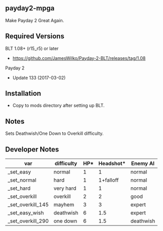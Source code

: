 payday2-mpga
------------
Make Payday 2 Great Again.

Required Versions
-----------------
BLT 1.08+ (r15_r5) or later
- https://github.com/JamesWilko/Payday-2-BLT/releases/tag/1.08

Payday 2
- Update 133 (2017-03-02)

Installation
------------
- Copy to mods directory after setting up BLT.

Notes
-----
Sets Deathwish/One Down to Overkill difficulty.

Developer Notes
---------------

| var               | difficulty | HP* | Headshot* | Enemy AI  |
|-------------------|------------|-----|-----------|-----------|
| _set_easy         | normal     | 1   | 1         | normal    |
| _set_normal       | hard       | 1   | 1+falloff | normal    |
| _set_hard         | very hard  | 1   | 1         | normal    |
| _set_overkill     | overkill   | 2   | 2         | good      |
| _set_overkill_145 | mayhem     | 3   | 3         | expert    |
| _set_easy_wish    | deathwish  | 6   | 1.5       | expert    |
| _set_overkill_290 | one down   | 6   | 1.5       | deathwish |
